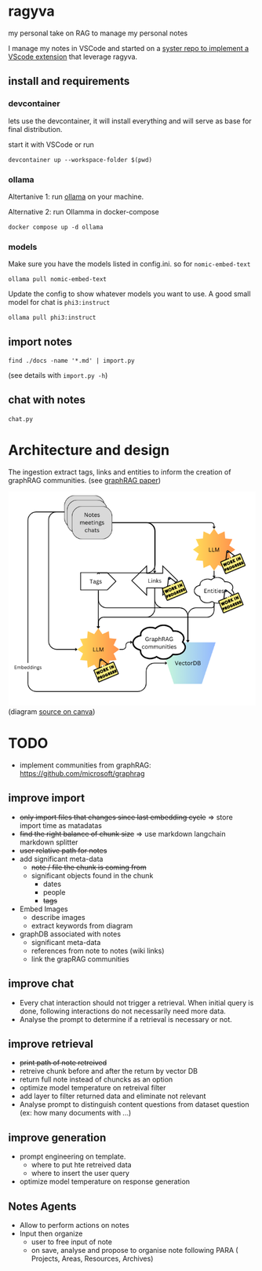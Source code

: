 # ragyva

my personal take on RAG to manage my personal notes

I manage my notes in VSCode and started on a [syster repo to implement a VScode extension](https://github.com/yarmand/ragyva-vscode) that leverage ragyva.

## install and requirements

### devcontainer

lets use the devcontainer, it will install everything and will serve as base for final distribution.

start it with VSCode or run

```
devcontainer up --workspace-folder $(pwd)
```

### ollama

Altertanive 1:
run [ollama](https://ollama.com/) on your machine.

Alternative 2:
run Ollamma in docker-compose

```
docker compose up -d ollama
```

### models

Make sure you have the models listed in config.ini. so for `nomic-embed-text`

```
ollama pull nomic-embed-text
```

Update the config to show whatever models you want to use.
A good small model for chat is `phi3:instruct`

```
ollama pull phi3:instruct
```

## import notes

```
find ./docs -name '*.md' | import.py
```

(see details with `import.py -h`)

## chat with notes

```
chat.py
```

# Architecture and design
The ingestion extract tags, links and entities to inform the creation of graphRAG communities. (see [graphRAG paper](https://arxiv.org/abs/2404.16130))

![ingestion design](Ragyva-architecture-ingestion.png)
(diagram [source on canva](https://www.canva.com/design/DAGS8zlwqcU/lYF-m0gO87c1ErFMvkGvHA/edit?utm_content=DAGS8zlwqcU&utm_campaign=designshare&utm_medium=link2&utm_source=sharebutton))

# TODO

- implement communities from graphRAG: <https://github.com/microsoft/graphrag>

## improve import

- ~~only import files that changes since last embedding cycle~~ => store import time as matadatas
- ~~find the right balance of chunk size~~ => use markdown langchain markdown splitter
- ~~user relative path for notes~~
- add significant meta-data
  - ~~note / file the chunk is coming from~~
  - significant objects found in the chunk
    - dates
    - people
    - ~~tags~~
- Embed Images
  - describe images
  - extract keywords from diagram
- graphDB associated with notes
  - significant meta-data
  - references from note to notes (wiki links)
  - link the grapRAG communities

## improve chat

- Every chat interaction should not trigger a retrieval. When initial query is done, following interactions do not
  necessarily need more data.
- Analyse the prompt to determine if a retrieval is necessary or not.

## improve retrieval

- ~~print path of note retreived~~
- retreive chunk before and after the return by vector DB
- return full note instead of chuncks as an option
- optimize model temperature on retreival filter
- add layer to filter returned data and eliminate not relevant
- Analyse prompt to distinguish content questions from dataset question (ex: how many documents with ...)

## improve generation

- prompt engineering on template.
  - where to put hte retreived data
  - where to insert the user query
- optimize model temperature on response generation

## Notes Agents

- Allow to perform actions on notes
- Input then organize
  - user to free input of note
  - on save, analyse and propose to organise note following PARA ( Projects, Areas, Resources, Archives)
